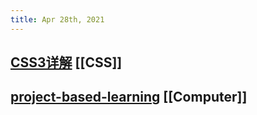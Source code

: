 ```yaml
---
title: Apr 28th, 2021
---
```


## [CSS3详解](https://github.com/airen/CSS3)  [[CSS]]
## [project-based-learning](https://github.com/tuvtran/project-based-learning#cc) [[Computer]]
